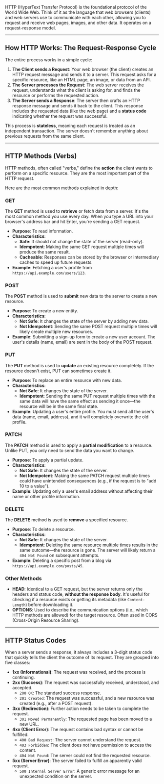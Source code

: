 HTTP (HyperText Transfer Protocol) is the foundational protocol of the World Wide Web. Think of it as the language that web browsers (clients) and web servers use to communicate with each other, allowing you to request and receive web pages, images, and other data. It operates on a request-response model.

***

## How HTTP Works: The Request-Response Cycle


The entire process works in a simple cycle:

1.  **The Client sends a Request**: Your web browser (the client) creates an HTTP request message and sends it to a server. This request asks for a specific resource, like an HTML page, an image, or data from an API.
2.  **The Server processes the Request**: The web server receives the request, understands what the client is asking for, and finds the resource or performs the requested action.
3.  **The Server sends a Response**: The server then crafts an HTTP response message and sends it back to the client. This response includes the requested data (like the web page) and a **status code** indicating whether the request was successful.

This process is **stateless**, meaning each request is treated as an independent transaction. The server doesn't remember anything about previous requests from the same client.



***

## HTTP Methods (Verbs)

HTTP methods, often called "verbs," define the **action** the client wants to perform on a specific resource. They are the most important part of the HTTP request.

Here are the most common methods explained in depth:

### GET
The **GET** method is used to **retrieve** or fetch data from a server. It's the most common method you use every day. When you type a URL into your browser's address bar and hit Enter, you're sending a GET request.

* **Purpose**: To read information.
* **Characteristics**:
    * **Safe**: It should not change the state of the server (read-only).
    * **Idempotent**: Making the same GET request multiple times will produce the same result.
    * **Cacheable**: Responses can be stored by the browser or intermediary caches to speed up future requests.
* **Example**: Fetching a user's profile from `https://api.example.com/users/123`.

### POST
The **POST** method is used to **submit** new data to the server to create a new resource.

* **Purpose**: To create a new entity.
* **Characteristics**:
    * **Not Safe**: It changes the state of the server by adding new data.
    * **Not Idempotent**: Sending the same POST request multiple times will likely create multiple new resources.
* **Example**: Submitting a sign-up form to create a new user account. The user's details (name, email) are sent in the body of the POST request.

### PUT
The **PUT** method is used to **update** an existing resource completely. If the resource doesn't exist, PUT can sometimes create it.

* **Purpose**: To replace an entire resource with new data.
* **Characteristics**:
    * **Not Safe**: It changes the state of the server.
    * **Idempotent**: Sending the same PUT request multiple times with the same data will have the same effect as sending it once—the resource will be in the same final state.
* **Example**: Updating a user's entire profile. You must send all the user's data (name, email, address), and it will completely overwrite the old profile.

### PATCH
The **PATCH** method is used to apply a **partial modification** to a resource. Unlike PUT, you only need to send the data you want to change.

* **Purpose**: To apply a partial update.
* **Characteristics**:
    * **Not Safe**: It changes the state of the server.
    * **Not Idempotent**: Making the same PATCH request multiple times could have unintended consequences (e.g., if the request is to "add 10 to a value").
* **Example**: Updating only a user's email address without affecting their name or other profile information.

### DELETE
The **DELETE** method is used to **remove** a specified resource.

* **Purpose**: To delete a resource.
* **Characteristics**:
    * **Not Safe**: It changes the state of the server.
    * **Idempotent**: Deleting the same resource multiple times results in the same outcome—the resource is gone. The server will likely return a `404 Not Found` on subsequent attempts.
* **Example**: Deleting a specific post from a blog via `https://api.example.com/posts/45`.

### Other Methods

* **HEAD**: Identical to a GET request, but the server returns only the headers and status code, **without the response body**. It's useful for checking if a resource exists or getting its metadata (like `Content-Length`) before downloading it.
* **OPTIONS**: Used to describe the communication options (i.e., which HTTP methods are allowed) for the target resource. Often used in CORS (Cross-Origin Resource Sharing).

***

## HTTP Status Codes

When a server sends a response, it always includes a 3-digit status code that quickly tells the client the outcome of its request. They are grouped into five classes:

* **1xx (Informational)**: The request was received, and the process is continuing.
* **2xx (Success)**: The request was successfully received, understood, and accepted.
    * `200 OK`: The standard success response.
    * `201 Created`: The request was successful, and a new resource was created (e.g., after a POST request).
* **3xx (Redirection)**: Further action needs to be taken to complete the request.
    * `301 Moved Permanently`: The requested page has been moved to a new URL.
* **4xx (Client Error)**: The request contains bad syntax or cannot be fulfilled.
    * `400 Bad Request`: The server cannot understand the request.
    * `403 Forbidden`: The client does not have permission to access the content.
    * `404 Not Found`: The server could not find the requested resource.
* **5xx (Server Error)**: The server failed to fulfill an apparently valid request.
    * `500 Internal Server Error`: A generic error message for an unexpected condition on the server.